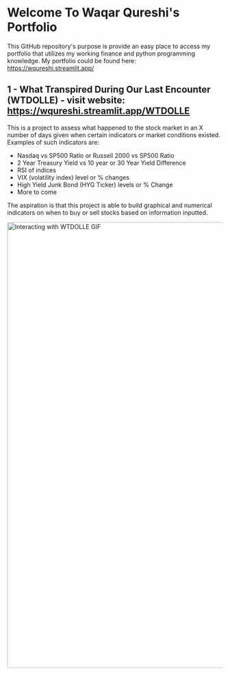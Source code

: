 # Welcome To Waqar Qureshi's Portfolio
This GitHub repository's purpose is provide an easy place to access my portfolio that utilizes my working finance and python programming knowledge.
My portfolio could be found here: https://wqureshi.streamlit.app/

## 1 - What Transpired During Our Last Encounter (WTDOLLE) - visit website: https://wqureshi.streamlit.app/WTDOLLE
 This is a project to assess what happened to the stock market in an X number of days given when certain indicators or market conditions existed. Examples of such indicators are:
 - Nasdaq vs SP500 Ratio or Russell 2000 vs SP500 Ratio
 - 2 Year Treasury Yield vs 10 year or 30 Year Yield Difference
 - RSI of indices
 - VIX (volatility index) level or % changes
 - High Yield Junk Bond (HYG Ticker) levels or % Change
 - More to come

 The aspiration is that this project is able to build graphical and numerical indicators on when to buy or sell stocks based on information inputted.

<img src="./WTDOLLE.gif" alt="Interacting with WTDOLLE GIF" width="1920" height="1040">
